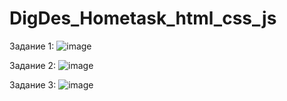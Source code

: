 # DigDes_Hometask_html_css_js

Задание 1:
![image](https://user-images.githubusercontent.com/67205781/205656360-876f8332-428c-4179-a026-2124878e269e.png)


Задание 2:
![image](https://user-images.githubusercontent.com/67205781/205656539-0d6634bb-2272-4051-b895-a4fb42cdfee3.png)


Задание 3:
![image](https://user-images.githubusercontent.com/67205781/205656701-ab818395-e7ca-490b-ba8d-81c4d4e7e037.png)

